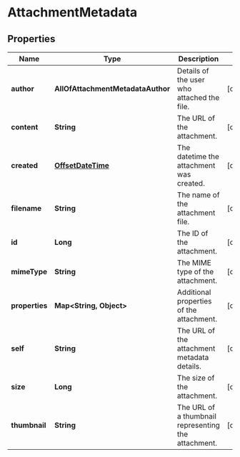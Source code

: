# AttachmentMetadata

## Properties
Name | Type | Description | Notes
------------ | ------------- | ------------- | -------------
**author** | **AllOfAttachmentMetadataAuthor** | Details of the user who attached the file. |  [optional]
**content** | **String** | The URL of the attachment. |  [optional]
**created** | [**OffsetDateTime**](OffsetDateTime.md) | The datetime the attachment was created. |  [optional]
**filename** | **String** | The name of the attachment file. |  [optional]
**id** | **Long** | The ID of the attachment. |  [optional]
**mimeType** | **String** | The MIME type of the attachment. |  [optional]
**properties** | **Map&lt;String, Object&gt;** | Additional properties of the attachment. |  [optional]
**self** | **String** | The URL of the attachment metadata details. |  [optional]
**size** | **Long** | The size of the attachment. |  [optional]
**thumbnail** | **String** | The URL of a thumbnail representing the attachment. |  [optional]

